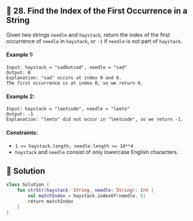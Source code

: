 ## 📝 28. Find the Index of the First Occurrence in a String  
Given two strings `needle` and `haystack`, return the index of the first occurrence of `needle` in `haystack`, or `-1` if `needle` is not part of `haystack`.  
     
  
#### Example 1:  

```
Input: haystack = "sadbutsad", needle = "sad"
Output: 0
Explanation: "sad" occurs at index 0 and 6.
The first occurrence is at index 0, so we return 0.

```
#### Example 2:  

```
Input: haystack = "leetcode", needle = "leeto"
Output: -1
Explanation: "leeto" did not occur in "leetcode", so we return -1.

```
  
#### Constraints:  
+ `1 <= haystack.length, needle.length <= 10**4`  
+ `haystack` and `needle` consist of only lowercase English characters.  
  
## 📝 Solution 
```kotlin  
class Solution {  
    fun strStr(haystack: String, needle: String): Int {  
        val matchIndex = haystack.indexOf(needle, 0)  
        return matchIndex  
    }  
}  
```  
